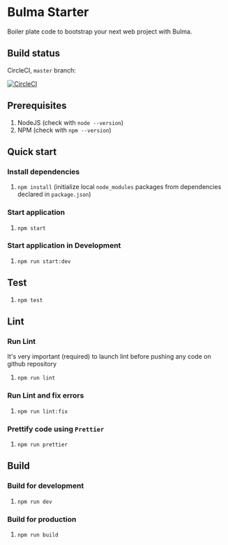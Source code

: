 # Bulma Starter

Boiler plate code to bootstrap your next web project with Bulma.

## Build status

CircleCI, `master` branch:

[![CircleCI](https://circleci.com/gh/RobinCheptileh/bulma-starter/tree/master.svg?style=svg)](https://circleci.com/gh/RobinCheptileh/bulma-starter/tree/master)

## Prerequisites

1) NodeJS (check with `node --version`)
2) NPM (check with `npm --version`)

## Quick start

### Install dependencies

1) `npm install` (initialize local `node_modules` packages from dependencies declared in `package.json`)

### Start application

1) `npm start`

### Start application in Development

1) `npm run start:dev`

## Test

1) `npm test`

## Lint

### Run Lint 

It's very important (required) to launch lint before pushing any code on github repository

1) `npm run lint`


### Run Lint and fix errors

1) `npm run lint:fix`

### Prettify code using `Prettier`

1) `npm run prettier`

## Build

### Build for development

1) `npm run dev`

### Build for production

1) `npm run build` 